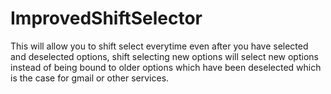 # ImprovedShiftSelector

This will allow you to shift select everytime even after you have selected and deselected options, shift selecting new options will select new options instead of being bound to older options which have been deselected which is the case for gmail or other services.
